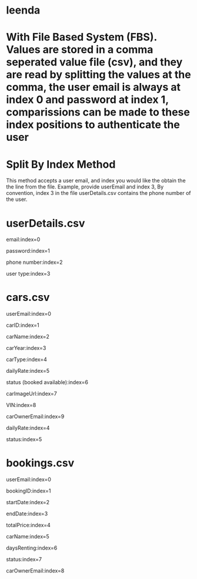 # leenda
# With File Based System (FBS). Values are stored in a comma seperated value file (csv), and they are read by splitting the values at the comma, the user email is always at index 0 and password at index 1, comparissions can be made to these index positions to authenticate the user 

# Split By Index Method

This method accepts a user email, and index you would like the obtain the the line from the file. Example, provide userEmail and index 3, By convention, index 3 in the file userDetails.csv contains the phone number of the user.

# userDetails.csv

email:index=0  

password:index=1 

phone number:index=2

user type:index=3

# cars.csv

userEmail:index=0

carID:index=1

carName:index=2

carYear:index=3

carType:index=4

dailyRate:index=5

status (booked available):index=6

carImageUrl:index=7

VIN:index=8

carOwnerEmail:index=9


dailyRate:index=4

status:index=5

# bookings.csv

userEmail:index=0

bookingID:index=1

startDate:index=2

endDate:index=3

totalPrice:index=4

carName:index=5

daysRenting:index=6

status:index=7

carOwnerEmail:index=8


